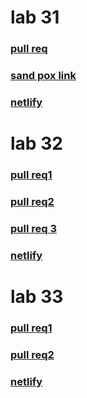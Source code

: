 

# lab 31

### [pull req](https://github.com/RulaAlqasem/todo-app/pull/2)
### [sand pox link ](https://codesandbox.io/s/strange-hamilton-g5dv1)
### [netlify](https://611cb3df85575da92e9d52e5--gifted-turing-757c74.netlify.app/)

# lab 32 

### [pull req1](https://github.com/RulaAlqasem/todo-app/pull/2)
 ### [pull req2](https://github.com/RulaAlqasem/todo-app/commit/30d1752846e7ea7562fc1bc762d6f3d164c1c2d6)
 ### [pull req 3](https://github.com/RulaAlqasem/todo-app/pull/7)
### [netlify](https://deploy-preview-7--eloquent-meninsky-cb757d.netlify.app/?utm_source=github&utm_campaign=bot_dp)

# lab 33

### [pull req1](https://github.com/RulaAlqasem/todo-app/pull/8)
 ### [pull req2](https://github.com/RulaAlqasem/todo-app/pull/9)

### [netlify](https://deploy-preview-9--admiring-liskov-58c84c.netlify.app/?utm_source=github&utm_campaign=bot_dp)

